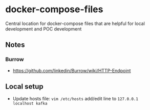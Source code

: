 # docker-compose-files
Central location for docker-compose files that are helpful for local development and POC development

## Notes
### Burrow
- https://github.com/linkedin/Burrow/wiki/HTTP-Endpoint

## Local setup
- Update hosts file: `vim /etc/hosts` add/edit line to `127.0.0.1       localhost kafka`
